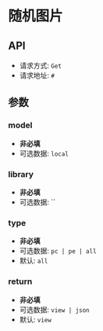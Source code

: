 # 随机图片
## API
- 请求方式: `Get`
- 请求地址: `#`

## 参数
### model
- __非必填__
- 可选数据: `local`

### library
- __非必填__
- 可选数据: ``

### type
- __非必填__
- 可选数据: `pc | pe | all`
- 默认: `all`

### return
- __非必填__
- 可选数据: `view | json`
- 默认: `view`